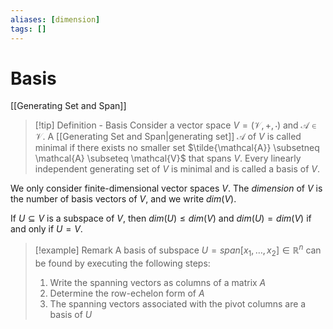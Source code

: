 ```yaml
---
aliases: [dimension]
tags: []
---
```


# Basis 

[[Generating Set and Span]]

>[!tip] Definition - Basis
>Consider a vector space $V=(\mathcal{V},+,\cdot)$ and $\mathcal{A} \in \mathcal{V}$. A [[Generating Set and Span|generating set]] $\mathcal{A}$ of $V$ is called minimal if there exists no smaller set $\tilde{\mathcal{A}} \subsetneq \mathcal{A} \subseteq \mathcal{V}$ that spans $V$. Every linearly independent generating set of $V$ is minimal and is called a basis of $V$.

We only consider finite-dimensional vector spaces $V$. The *dimension* of $V$ is the number of basis vectors of $V$, and we write $dim(V)$. 

If $U\subseteq V$ is a subspace of $V$, then $dim(U) \leq dim(V)$ and $dim(U)=dim(V)$ if and only if $U=V$.

>[!example] Remark
>A basis of subspace $U=span[x_{1},\dots,x_{2}] \in \mathbb{R}^n$ can be found by executing the following steps:
>1. Write the spanning vectors as columns of a matrix $A$
>2. Determine the row-echelon form of $A$
>3. The spanning vectors associated with the pivot columns are a basis of $U$

